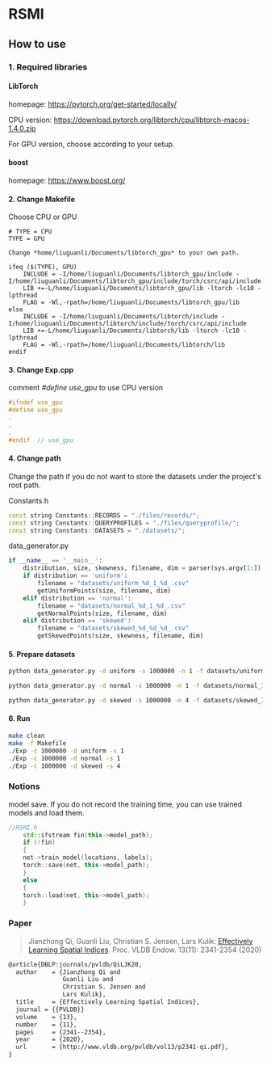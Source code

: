 # RSMI




##  How to use

### 1. Required libraries

#### LibTorch
homepage: https://pytorch.org/get-started/locally/

CPU version: https://download.pytorch.org/libtorch/cpu/libtorch-macos-1.4.0.zip

For GPU version, choose according to your setup.

#### boost

homepage: https://www.boost.org/

#### 2. Change Makefile

Choose CPU or GPU

```
# TYPE = CPU
TYPE = GPU

Change *home/liuguanli/Documents/libtorch_gpu* to your own path.

ifeq ($(TYPE), GPU)
	INCLUDE = -I/home/liuguanli/Documents/libtorch_gpu/include -I/home/liuguanli/Documents/libtorch_gpu/include/torch/csrc/api/include
	LIB +=-L/home/liuguanli/Documents/libtorch_gpu/lib -ltorch -lc10 -lpthread
	FLAG = -Wl,-rpath=/home/liuguanli/Documents/libtorch_gpu/lib
else
	INCLUDE = -I/home/liuguanli/Documents/libtorch/include -I/home/liuguanli/Documents/libtorch/include/torch/csrc/api/include
	LIB +=-L/home/liuguanli/Documents/libtorch/lib -ltorch -lc10 -lpthread
	FLAG = -Wl,-rpath=/home/liuguanli/Documents/libtorch/lib
endif
```
#### 3. Change Exp.cpp

comment *#define use_gpu* to use CPU version

```C++
#ifndef use_gpu
#define use_gpu
.
.
.
#endif  // use_gpu
```

#### 4. Change path

Change the path if you do not want to store the datasets under the project's root path.

Constants.h
```C++
const string Constants::RECORDS = "./files/records/";
const string Constants::QUERYPROFILES = "./files/queryprofile/";
const string Constants::DATASETS = "./datasets/";
```

data_generator.py

```python
if __name__ == '__main__':
    distribution, size, skewness, filename, dim = parser(sys.argv[1:])
    if distribution == 'uniform':
        filename = "datasets/uniform_%d_1_%d_.csv"
        getUniformPoints(size, filename, dim)
    elif distribution == 'normal':
        filename = "datasets/normal_%d_1_%d_.csv"
        getNormalPoints(size, filename, dim)
    elif distribution == 'skewed':
        filename = "datasets/skewed_%d_%d_%d_.csv"
        getSkewedPoints(size, skewness, filename, dim)
```


#### 5. Prepare datasets

```bash
python data_generator.py -d uniform -s 1000000 -n 1 -f datasets/uniform_1000000_1_2_.csv -m 2
```

```bash
python data_generator.py -d normal -s 1000000 -n 1 -f datasets/normal_1000000_1_2_.csv -m 2
```

```bash
python data_generator.py -d skewed -s 1000000 -n 4 -f datasets/skewed_1000000_4_2_.csv -m 2
```

#### 6. Run

```bash
make clean
make -f Makefile
./Exp -c 1000000 -d uniform -s 1
./Exp -c 1000000 -d normal -s 1
./Exp -c 1000000 -d skewed -s 4
```

### Notions

model save. If you do not record the training time, you can use trained models and load them. 


```C++
//RSMI.h
    std::ifstream fin(this->model_path);
    if (!fin)
    {
	net->train_model(locations, labels);
	torch::save(net, this->model_path);
    }
    else
    {
	torch::load(net, this->model_path);
    }
```

### Paper

> Jianzhong Qi, Guanli Liu, Christian S. Jensen, Lars Kulik: [Effectively Learning Spatial Indices](http://www.vldb.org/pvldb/vol13/p2341-qi.pdf). Proc. VLDB Endow. 13(11): 2341-2354 (2020)

```tex
@article{DBLP:journals/pvldb/QiLJK20,
  author    = {Jianzhong Qi and
               Guanli Liu and
               Christian S. Jensen and
               Lars Kulik},
  title     = {Effectively Learning Spatial Indices},
  journal = {{PVLDB}}
  volume    = {13},
  number    = {11},
  pages     = {2341--2354},
  year      = {2020},
  url       = {http://www.vldb.org/pvldb/vol13/p2341-qi.pdf},
}
```

